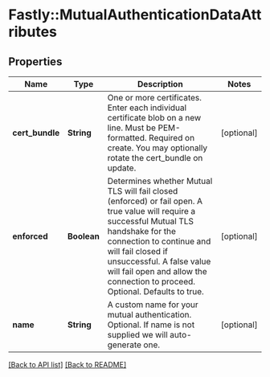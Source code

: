 # Fastly::MutualAuthenticationDataAttributes

## Properties

| Name | Type | Description | Notes |
| ---- | ---- | ----------- | ----- |
| **cert_bundle** | **String** | One or more certificates. Enter each individual certificate blob on a new line. Must be PEM-formatted. Required on create. You may optionally rotate the cert_bundle on update. | [optional] |
| **enforced** | **Boolean** | Determines whether Mutual TLS will fail closed (enforced) or fail open. A true value will require a successful Mutual TLS handshake for the connection to continue and will fail closed if unsuccessful. A false value will fail open and allow the connection to proceed. Optional. Defaults to true. | [optional] |
| **name** | **String** | A custom name for your mutual authentication. Optional. If name is not supplied we will auto-generate one. | [optional] |

[[Back to API list]](../../README.md#endpoints) [[Back to README]](../../README.md)

